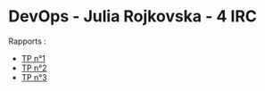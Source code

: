# DevOps - Julia Rojkovska - 4 IRC

Rapports :
* [TP n°1](TP1.md)
* [TP n°2](TP2.md)
* [TP n°3](TP3.md)
